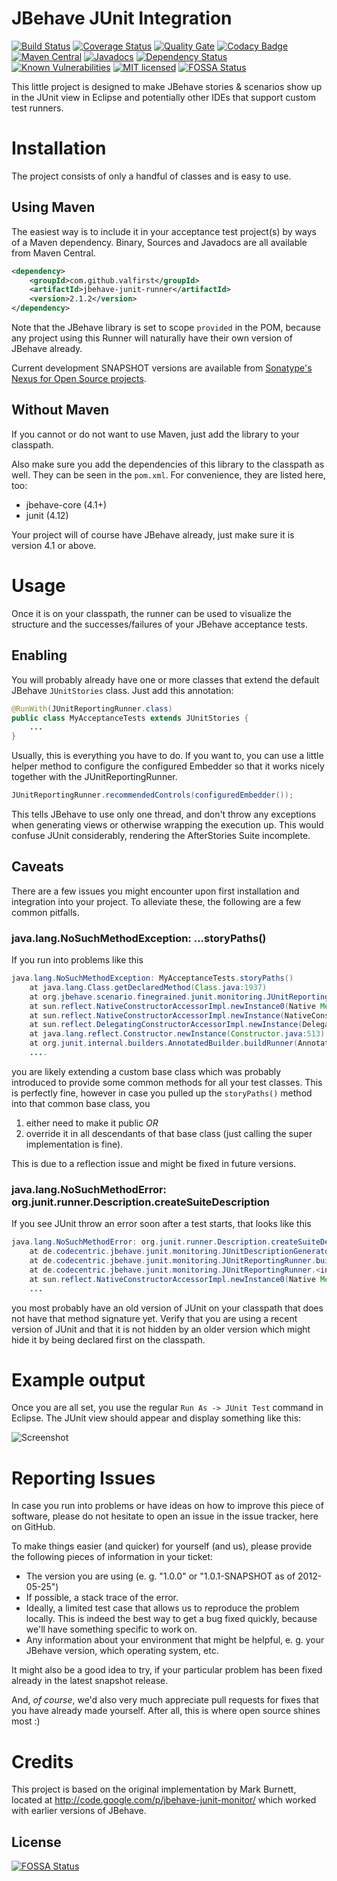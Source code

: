 JBehave JUnit Integration
=========================
[![Build Status](https://travis-ci.org/valfirst/jbehave-junit-runner.svg?branch=master)](https://travis-ci.org/valfirst/jbehave-junit-runner)
[![Coverage Status](https://coveralls.io/repos/github/valfirst/jbehave-junit-runner/badge.svg?branch=master)](https://coveralls.io/github/valfirst/jbehave-junit-runner?branch=master)
[![Quality Gate](https://sonarcloud.io/api/badges/gate?key=com.github.valfirst:jbehave-junit-runner)](https://sonarcloud.io/dashboard/index/com.github.valfirst:jbehave-junit-runner)
[![Codacy Badge](https://api.codacy.com/project/badge/Grade/d81f58136aa245668240b7d851a54d50)](https://www.codacy.com/app/valfirst/jbehave-junit-runner?utm_source=github.com&utm_medium=referral&utm_content=valfirst/jbehave-junit-runner&utm_campaign=badger)
[![Maven Central](https://maven-badges.herokuapp.com/maven-central/com.github.valfirst/jbehave-junit-runner/badge.svg)](https://maven-badges.herokuapp.com/maven-central/com.github.valfirst/jbehave-junit-runner/)
[![Javadocs](http://www.javadoc.io/badge/com.github.valfirst/jbehave-junit-runner.svg)](http://www.javadoc.io/doc/com.github.valfirst/jbehave-junit-runner)
[![Dependency Status](https://beta.gemnasium.com/badges/github.com/valfirst/jbehave-junit-runner.svg)](https://beta.gemnasium.com/projects/github.com/valfirst/jbehave-junit-runner)
[![Known Vulnerabilities](https://snyk.io/test/github/valfirst/jbehave-junit-runner/badge.svg?targetFile=pom.xml)](https://snyk.io/test/github/valfirst/jbehave-junit-runner?targetFile=pom.xml)
[![MIT licensed](https://img.shields.io/badge/license-MIT-blue.svg)](https://raw.githubusercontent.com/valfirst/jbehave-junit-runner/master/LICENSE.txt)
[![FOSSA Status](https://app.fossa.io/api/projects/git%2Bgithub.com%2Fvalfirst%2Fjbehave-junit-runner.svg?type=shield)](https://app.fossa.io/projects/git%2Bgithub.com%2Fvalfirst%2Fjbehave-junit-runner?ref=badge_shield)


This little project is designed to make JBehave
stories & scenarios show up in the JUnit view
in Eclipse and potentially other IDEs that support
custom test runners.

Installation
==========================
The project consists of only a handful of classes
and is easy to use.


Using Maven
-------------------
The easiest way is to include
it in your acceptance test project(s) by ways of
a Maven dependency. Binary, Sources and Javadocs are
all available from Maven Central.

```xml
<dependency>
    <groupId>com.github.valfirst</groupId>
    <artifactId>jbehave-junit-runner</artifactId>
    <version>2.1.2</version>
</dependency>
```

Note that the JBehave library is set to scope `provided`
in the POM, because any project using this Runner will
naturally have their own version of JBehave already.

Current development SNAPSHOT versions are available from
[Sonatype's Nexus for Open Source projects](https://oss.sonatype.org/content/repositories/snapshots/com/github/valfirst/jbehave-junit-runner/).

Without Maven
---------------------
If you cannot or do not want to use Maven, just
add the library to your classpath.

Also make sure you add the dependencies of this library to the classpath as well. They can be
seen in the `pom.xml`. For convenience, they are listed here, too:

  * jbehave-core (4.1+)
  * junit (4.12)

Your project will of course have JBehave already, just make sure it is version 4.1 or above.


Usage
====================================
Once it is on your classpath, the runner can be used
to visualize the structure and the successes/failures
of your JBehave acceptance tests.

Enabling
-------------------------------
You will probably already have one or more classes
that extend the default JBehave `JUnitStories` class.
Just add this annotation:

```java
@RunWith(JUnitReportingRunner.class)
public class MyAcceptanceTests extends JUnitStories {
    ...
}
```

Usually, this is everything you have to do. If you want to,
you can use a little helper method to configure the configured
Embedder so that it works nicely together with the JUnitReportingRunner.

```java
JUnitReportingRunner.recommendedControls(configuredEmbedder());
```

This tells JBehave to use only one thread, and don't throw any exceptions
when generating views or otherwise wrapping the execution up. This would
confuse JUnit considerably, rendering the AfterStories Suite incomplete.

Caveats
----------------------------
There are a few issues you might encounter upon first installation and
integration into your project. To alleviate these, the following are a
few common pitfalls.

### java.lang.NoSuchMethodException: ...storyPaths()

If you run into problems like this

```java
java.lang.NoSuchMethodException: MyAcceptanceTests.storyPaths()
    at java.lang.Class.getDeclaredMethod(Class.java:1937)
    at org.jbehave.scenario.finegrained.junit.monitoring.JUnitReportingRunner.<init>(JUnitReportingRunner.java:33)
    at sun.reflect.NativeConstructorAccessorImpl.newInstance0(Native Method)
    at sun.reflect.NativeConstructorAccessorImpl.newInstance(NativeConstructorAccessorImpl.java:39)
    at sun.reflect.DelegatingConstructorAccessorImpl.newInstance(DelegatingConstructorAccessorImpl.java:27)
    at java.lang.reflect.Constructor.newInstance(Constructor.java:513)
    at org.junit.internal.builders.AnnotatedBuilder.buildRunner(AnnotatedBuilder.java:31)
    ....
```	

you are likely extending a custom base class which
was probably introduced to provide some common methods
for all  your test classes. This is perfectly fine,
however in case you pulled up the `storyPaths()` method
into that common base class, you

  1. either need to make it public _OR_
  1. override it in all descendants of that base class
     (just calling the super implementation is fine).

This is due to a reflection issue and might be fixed in
future versions.


### java.lang.NoSuchMethodError: org.junit.runner.Description.createSuiteDescription

If you see JUnit throw an error soon after a test starts, that looks like this

```java
java.lang.NoSuchMethodError: org.junit.runner.Description.createSuiteDescription(Ljava/lang/String;[Ljava/lang/annotation/Annotation;)Lorg/junit/runner/Description;
    at de.codecentric.jbehave.junit.monitoring.JUnitDescriptionGenerator.createDescriptionFrom(JUnitDescriptionGenerator.java:43)
    at de.codecentric.jbehave.junit.monitoring.JUnitReportingRunner.buildDescriptionFromStories(JUnitReportingRunner.java:152)
    at de.codecentric.jbehave.junit.monitoring.JUnitReportingRunner.<init>(JUnitReportingRunner.java:73)
    at sun.reflect.NativeConstructorAccessorImpl.newInstance0(Native Method)
    ...
```

you most probably have an old version of JUnit on your classpath that does not have
that method signature yet. Verify that you are using a recent version of
JUnit and that it is not hidden by an older version which might hide it by being
declared first on the classpath.

Example output
=================================
Once you are all set, you use the regular `Run As -> JUnit Test`
command in Eclipse. The JUnit view should appear and display something
like this:

![Screenshot](https://raw.githubusercontent.com/codecentric/jbehave-junit-runner/master/doc/img/JBehaveJUnitScreenshot.png)


Reporting Issues
=================================
In case you run into problems or have ideas on how to improve this
piece of software, please do not hesitate to open an issue in the
issue tracker, here on GitHub.

To make things easier (and quicker) for yourself (and us), please
provide the following pieces of information in your ticket:

  * The version you are using (e. g. "1.0.0" or "1.0.1-SNAPSHOT as of 2012-05-25")
  * If possible, a stack trace of the error.
  * Ideally, a limited test case that allows us to reproduce the
    problem locally. This is indeed the best way to get a bug fixed
    quickly, because we'll have something specific to work on.
  * Any information about your environment that might be helpful, e. g.
    your JBehave version, which operating system, etc.

It might also be a good idea to try, if your particular problem has
been fixed already in the latest snapshot release.

And, *of course*, we'd also very much appreciate pull requests for fixes
that you have already made yourself. After all, this is where open source
shines most :)

Credits
=================================
This project is based on the original implementation by Mark Burnett, located at http://code.google.com/p/jbehave-junit-monitor/ which worked with earlier versions of JBehave.


## License
[![FOSSA Status](https://app.fossa.io/api/projects/git%2Bgithub.com%2Fvalfirst%2Fjbehave-junit-runner.svg?type=large)](https://app.fossa.io/projects/git%2Bgithub.com%2Fvalfirst%2Fjbehave-junit-runner?ref=badge_large)
